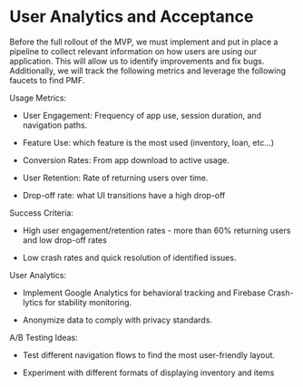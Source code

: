 # User Analytics and Acceptance

Before the full rollout of the MVP, we must implement and put in place a pipeline
to collect relevant information on how users are using our application. This will
allow us to identify improvements and fix bugs. Additionally, we will track the
following metrics and leverage the following faucets to find PMF.

Usage Metrics:

- User Engagement: Frequency of app use, session duration, and navigation paths.
  
- Feature Use: which feature is the most used (inventory, loan, etc…)
  
- Conversion Rates: From app download to active usage.
  
- User Retention: Rate of returning users over time.
  
- Drop-off rate: what UI transitions have a high drop-off
  
Success Criteria:

- High user engagement/retention rates - more than 60% returning users and low drop-off rates
  
- Low crash rates and quick resolution of identified issues.
  
User Analytics:

- Implement Google Analytics for behavioral tracking and Firebase Crash-lytics for stability monitoring.
  
- Anonymize data to comply with privacy standards.
  
A/B Testing Ideas:

- Test different navigation flows to find the most user-friendly layout.
  
- Experiment with different formats of displaying inventory and items
